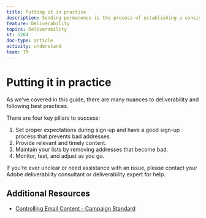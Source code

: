 ```yaml
---
title: Putting it in practice
description: Sending permanence is the process of establishing a consistent sending volume and strategy in order to maintain ISP reputation.
feature: Deliverability
topics: Deliverability
kt: 5264
doc-type: article
activity: understand
team: TM
---
```


# Putting it in practice

As we’ve covered in this guide, there are many nuances to deliverability and following best practices. 

There are four key pillars to success:

1. Set proper expectations during sign-up and have a good sign-up process that prevents bad addresses.
2. Provide relevant and timely content.
3. Maintain your lists by removing addresses that become bad.
4. Monitor, test, and adjust as you go.

If you’re ever unclear or need assistance with an issue, please contact your Adobe deliverability consultant or deliverability expert for help.

## Additional Resources

* [Controlling Email Content - Campaign Standard](https://experienceleague.adobe.com/docs/campaign-standard/using/testing-and-sending/managing-deliverability/control-email-content.html?lang=en#testing-and-sending)